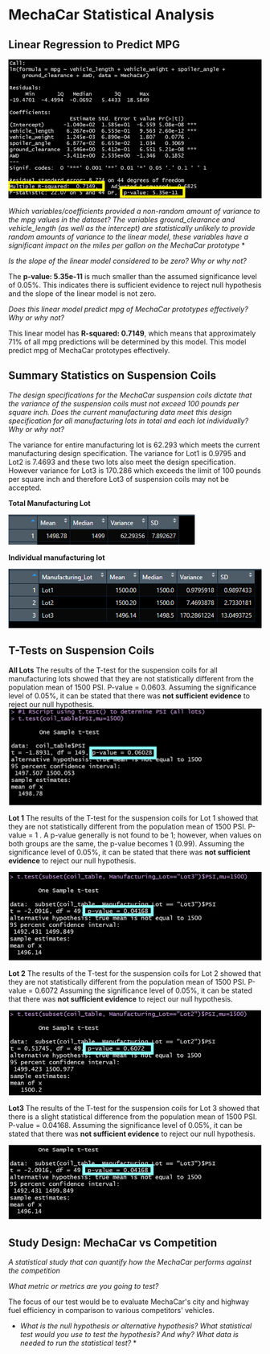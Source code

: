 # MechaCar Statistical Analysis

## Linear Regression to Predict MPG
![pic1](https://github.com/Klubbers0/MechaCar_Statistical_Analysis/blob/f6587d1c56c9e643939f8af34379b304daa4ed1a/image1.png)

*Which variables/coefficients provided a non-random amount of variance to the mpg values in the dataset?
The variables ground_clearance and vehicle_length (as well as the intercept) are statistically unlikely to provide random amounts of variance to the linear model, these variables have a significant impact on the miles per gallon on the MechaCar prototype* *

*Is the slope of the linear model considered to be zero? Why or why not?*

The **p-value: 5.35e-11** is much smaller than the assumed significance level of 0.05%. This indicates there is sufficient evidence to reject null hypothesis and the slope of the linear model is not zero.

*Does this linear model predict mpg of MechaCar prototypes effectively? Why or why not?*

This linear model has **R-squared: 0.7149**, which means that approximately 71% of all mpg predictions will be determined by this model. This model predict mpg of MechaCar prototypes effectively.


## Summary Statistics on Suspension Coils
*The design specifications for the MechaCar suspension coils dictate that the variance of the suspension coils must not exceed 100 pounds per square inch. Does the current manufacturing data meet this design specification for all manufacturing lots in total and each lot individually? Why or why not?*

The variance for entire manufacturing lot is 62.293 which meets the current manufacturing design specification. The variance for Lot1 is 0.9795 and Lot2 is 7.4693 and these two lots also meet the design specification. However variance for Lot3 is 170.286 which exceeds the limit of 100 pounds per square inch and therefore Lot3 of suspension coils may not be accepted.

**Total Manufacturing Lot**

![pic2](https://github.com/Klubbers0/MechaCar_Statistical_Analysis/blob/e5c4a385fbfc5851497c5078ccb0a6403e2a0628/image%202.PNG)

**Individual manufacturing lot**

![pic3](https://github.com/Klubbers0/MechaCar_Statistical_Analysis/blob/e5c4a385fbfc5851497c5078ccb0a6403e2a0628/image3.PNG)
## T-Tests on Suspension Coils


**All Lots**
The results of the T-test for the suspension coils for all manufacturing lots showed that they are not statistically different from the population mean of 1500 PSI. P-value = 0.0603. Assuming the significance level of 0.05%, it can be stated that there was **not sufficient evidence** to reject our null hypothesis.
![pic4](https://github.com/Klubbers0/MechaCar_Statistical_Analysis/blob/369ec59483d1154dd08a8c5a295458002a3ee211/image4.PNG)

**Lot 1**
The results of the T-test for the suspension coils for Lot 1 showed that they are not statistically different from the population mean of 1500 PSI. P-value = 1 . A p-value generally is not found to be 1; however, when values on both groups are the same, the p-value becomes 1 (0.99). Assuming the significance level of 0.05%, it can be stated that there was **not sufficient evidence** to reject our null hypothesis.

![pic6](https://github.com/Klubbers0/MechaCar_Statistical_Analysis/blob/369ec59483d1154dd08a8c5a295458002a3ee211/image%206.PNG)

**Lot 2**
The results of the T-test for the suspension coils for Lot 2 showed that they are not statistically different from the population mean of 1500 PSI. P-value = 0.6072  Assuming the significance level of 0.05%, it can be stated that there was **not sufficient evidence** to reject our null hypothesis.

![pic5](https://github.com/Klubbers0/MechaCar_Statistical_Analysis/blob/892f488892d1c08fc64b565ab0f33e4b34cb9a24/image5.PNG)

**Lot3** The results of the T-test for the suspension coils for Lot 3 showed that there is a slight statistical difference from the population mean of 1500 PSI. P-value = 0.04168. Assuming the significance level of 0.05%, it can be stated that there was **not sufficient evidence** to reject our null hypothesis.

![pic7](https://github.com/Klubbers0/MechaCar_Statistical_Analysis/blob/892f488892d1c08fc64b565ab0f33e4b34cb9a24/image7.PNG)

## Study Design: MechaCar vs Competition
 *A statistical study that can quantify how the MechaCar performs against the competition* 

 *What metric or metrics are you going to test?* 

The focus of our test would be to evaluate MechaCar's city and highway fuel efficiency in comparison to various competitors' vehicles.

* *What is the null hypothesis or alternative hypothesis?
What statistical test would you use to test the hypothesis? And why?
What data is needed to run the statistical test?* *
